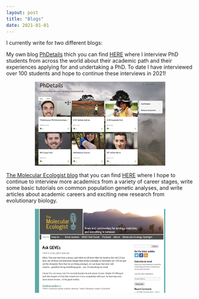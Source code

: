 ```yaml
---
layout: post
title: "Blogs"
date: 2021-01-01
---
```


<p>I currently write for two different blogs:</p>

<p>My own blog <ins>PhDetails</ins> thich you can find <a href="http://phdetails.blogspot.com">HERE</a> where I interview PhD students from across the world about their academic path and their experiences applying for and undertaking a PhD. To date I have interviewed over 100 students and hope to continue these interviews in 2021!</p>

<p style="text-align:center;"><img src="/pics/Screen Shot 2021-01-06 at 13.47.13.png" width="350" height="225" class="center">


<p><ins>The Molecular Ecologist blog</ins> that you can find <a href="https://www.molecularecologist.com">HERE</a> where I hope to continue to interview more academics from a variety of career stages, write some basic tutorials on common population genetic analyses, and write articles about academic careers and exciting new research from evolutionary biology. </p>

<p style="text-align:center;"><img src="/pics/Screen Shot 2021-01-06 at 13.47.27.png" width="350" height="225" class="center">

